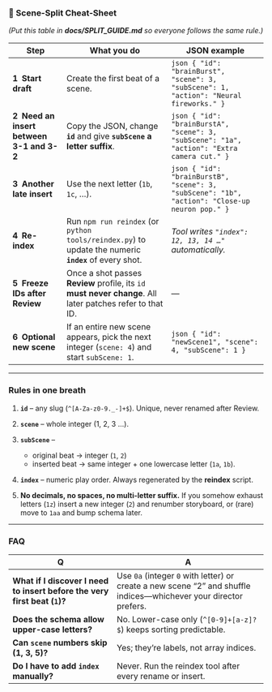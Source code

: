 ### 📝 Scene-Split Cheat-Sheet

*(Put this table in **docs/SPLIT\_GUIDE.md** so everyone follows the same rule.)*

| Step                                     | What you do                                                                                                | JSON example                                                                                   |
| ---------------------------------------- | ---------------------------------------------------------------------------------------------------------- | ---------------------------------------------------------------------------------------------- |
| **1 Start draft**                        | Create the first beat of a scene.                                                                          | `json { "id": "brainBurst", "scene": 3, "subScene": 1, "action": "Neural fireworks." }`        |
| **2 Need an insert between 3-1 and 3-2** | Copy the JSON, change **`id`** and give **`subScene` a letter suffix**.                                    | `json { "id": "brainBurstA", "scene": 3, "subScene": "1a", "action": "Extra camera cut." }`    |
| **3 Another late insert**                | Use the next letter (`1b`, `1c`, …).                                                                       | `json { "id": "brainBurstB", "scene": 3, "subScene": "1b", "action": "Close-up neuron pop." }` |
| **4 Re-index**                           | Run `npm run reindex` (or `python tools/reindex.py`) to update the numeric **`index`** of every shot.      | *Tool writes `"index": 12, 13, 14 …"` automatically.*                                          |
| **5 Freeze IDs after Review**            | Once a shot passes **Review** profile, its `id` **must never change**. All later patches refer to that ID. | —                                                                                              |
| **6 Optional new scene**                 | If an entire new scene appears, pick the next integer (`scene: 4`) and start `subScene: 1`.                | `json { "id": "newScene1", "scene": 4, "subScene": 1 }`                                        |

---

### Rules in one breath

1. **`id`** – any slug (`^[A-Za-z0-9._-]+$`). Unique, never renamed after Review.
2. **`scene`** – whole integer (1, 2, 3 …).
3. **`subScene`** –

   * original beat → integer (`1`, `2`)
   * inserted beat → same integer + one lowercase letter (`1a`, `1b`).
4. **`index`** – numeric play order. Always regenerated by the **reindex** script.
5. **No decimals, no spaces, no multi-letter suffix.**
   If you somehow exhaust letters (`1z`) insert a new integer (`2`) and renumber storyboard, or (rare) move to `1aa` and bump schema later.

---

### FAQ

| Q                                                                         | A                                                                                                                 |
| ------------------------------------------------------------------------- | ----------------------------------------------------------------------------------------------------------------- |
| **What if I discover I need to insert before the very first beat (`1`)?** | Use `0a` (integer `0` with letter) or create a new scene “2” and shuffle indices—whichever your director prefers. |
| **Does the schema allow upper-case letters?**                             | No. Lower-case only (`^[0-9]+[a-z]?$`) keeps sorting predictable.                                                 |
| **Can `scene` numbers skip (1, 3, 5)?**                                   | Yes; they’re labels, not array indices.                                                                           |
| **Do I have to add `index` manually?**                                    | Never. Run the reindex tool after every rename or insert.                                                         |

